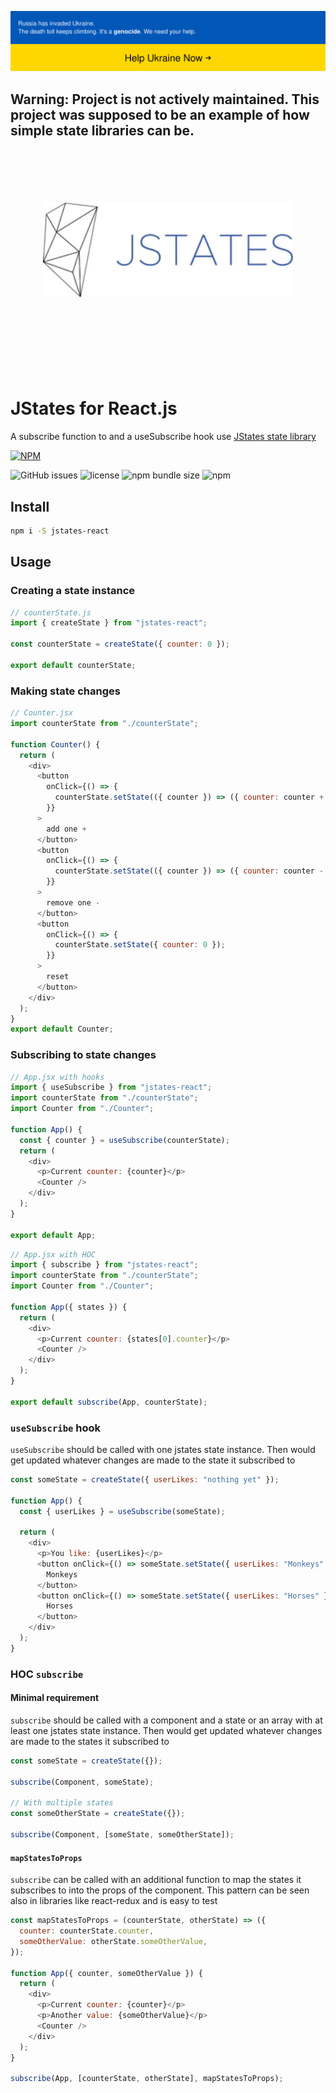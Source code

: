 [![SWUbanner](https://raw.githubusercontent.com/vshymanskyy/StandWithUkraine/main/banner2-direct.svg)](https://github.com/vshymanskyy/StandWithUkraine/blob/main/docs/README.md)
## Warning: Project is not actively maintained. This project was supposed to be an example of how simple state libraries can be.
<div align="center">
  <br><br><br><br><br>
  <img src="https://raw.githubusercontent.com/oryoffe/jstates-react/master/jstates.png" alt="jstates Logo" width="400">
  <br><br><br><br><br><br><br><br>
</div>

# JStates for React.js

A subscribe function to and a useSubscribe hook use [JStates state library](https://github.com/orYoffe/jstates)

<!-- [codesandbox jstates-react example](https://codesandbox.io/s/jstates-react-93uhx) -->

[![NPM](https://nodei.co/npm/jstates-react.png)](https://npmjs.org/package/jstates-react)

![GitHub issues](https://img.shields.io/github/issues/orYoffe/jstates-react.svg)
![license](https://img.shields.io/github/license/orYoffe/jstates-react.svg)
![npm bundle size](https://img.shields.io/bundlephobia/minzip/jstates-react)
![npm](https://img.shields.io/npm/v/jstates-react.svg)

<!-- ![npm bundle size (minified)](https://img.shields.io/bundlephobia/min/jstates-react.svg) -->

## Install

```sh
npm i -S jstates-react
```

## Usage

### Creating a state instance

```js
// counterState.js
import { createState } from "jstates-react";

const counterState = createState({ counter: 0 });

export default counterState;
```

### Making state changes

```js
// Counter.jsx
import counterState from "./counterState";

function Counter() {
  return (
    <div>
      <button
        onClick={() => {
          counterState.setState(({ counter }) => ({ counter: counter + 1 }));
        }}
      >
        add one +
      </button>
      <button
        onClick={() => {
          counterState.setState(({ counter }) => ({ counter: counter - 1 }));
        }}
      >
        remove one -
      </button>
      <button
        onClick={() => {
          counterState.setState({ counter: 0 });
        }}
      >
        reset
      </button>
    </div>
  );
}
export default Counter;
```

### Subscribing to state changes

```js
// App.jsx with hooks
import { useSubscribe } from "jstates-react";
import counterState from "./counterState";
import Counter from "./Counter";

function App() {
  const { counter } = useSubscribe(counterState);
  return (
    <div>
      <p>Current counter: {counter}</p>
      <Counter />
    </div>
  );
}

export default App;
```

```js
// App.jsx with HOC
import { subscribe } from "jstates-react";
import counterState from "./counterState";
import Counter from "./Counter";

function App({ states }) {
  return (
    <div>
      <p>Current counter: {states[0].counter}</p>
      <Counter />
    </div>
  );
}

export default subscribe(App, counterState);
```

### `useSubscribe` hook

`useSubscribe` should be called with one jstates state instance.
Then would get updated whatever changes are made to the state it subscribed to

```js
const someState = createState({ userLikes: "nothing yet" });

function App() {
  const { userLikes } = useSubscribe(someState);

  return (
    <div>
      <p>You like: {userLikes}</p>
      <button onClick={() => someState.setState({ userLikes: "Monkeys" })}>
        Monkeys
      </button>
      <button onClick={() => someState.setState({ userLikes: "Horses" })}>
        Horses
      </button>
    </div>
  );
}
```

### HOC `subscribe`

#### Minimal requirement

`subscribe` should be called with a component and a state or an array with at least one jstates state instance.
Then would get updated whatever changes are made to the states it subscribed to

```js
const someState = createState({});

subscribe(Component, someState);

// With multiple states
const someOtherState = createState({});

subscribe(Component, [someState, someOtherState]);
```

#### `mapStatesToProps`

`subscribe` can be called with an additional function to map the states it subscribes to
into the props of the component. This pattern can be seen also in libraries like react-redux and is easy to test

```js
const mapStatesToProps = (counterState, otherState) => ({
  counter: counterState.counter,
  someOtherValue: otherState.someOtherValue,
});

function App({ counter, someOtherValue }) {
  return (
    <div>
      <p>Current counter: {counter}</p>
      <p>Another value: {someOtherValue}</p>
      <Counter />
    </div>
  );
}

subscribe(App, [counterState, otherState], mapStatesToProps);
```
